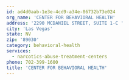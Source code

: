 ```yaml
---
id: ad4d0aab-1e3e-4cd9-a34e-86732b73e024
org_name: 'CENTER FOR BEHAVIORAL HEALTH'
address: '2290 MCDANIEL STREET, SUITE 1-C '
city: 'Las Vegas'
state: NV
zip: '89030'
category: behavioral-health
services:
  - narcotics-abuse-treatment-centers
phone: 702-399-1600
title: 'CENTER FOR BEHAVIORAL HEALTH'
---
```

